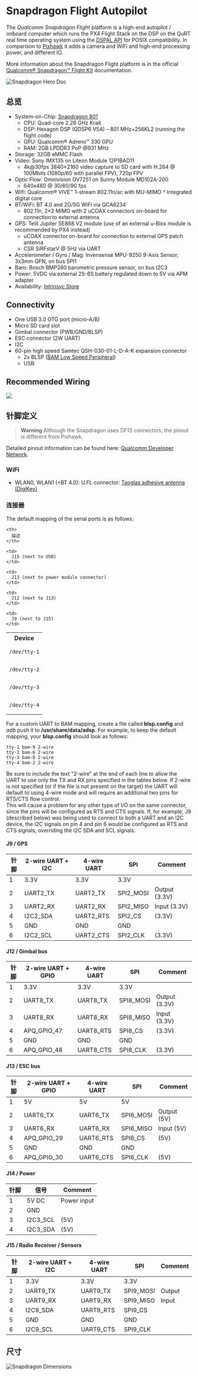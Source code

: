 # Snapdragon Flight Autopilot

The *Qualcomm Snapdragon Flight* platform is a high-end autopilot / onboard computer which runs the PX4 Flight Stack on the DSP on the QuRT real time operating system using the [DSPAL API](https://github.com/ATLFlight/dspal) for POSIX compatibility. In comparison to [Pixhawk](../flight_controller/pixhawk.md) it adds a camera and WiFi and high-end processing power, and different IO.

More information about the Snapdragon Flight platform is in the official [Qualcomm® Snapdragon™ Flight Kit](https://www.intrinsyc.com/qualcomm-snapdragon-flight-details/) documentation.

![Snapdragon Hero Doc](../../assets/hardware/hardware-snapdragon.jpg)

## 总览

* System-on-Chip: [Snapdragon 801](https://www.qualcomm.com/products/snapdragon/processors/801) 
  * CPU: Quad-core 2.26 GHz Krait
  * DSP: Hexagon DSP (QDSP6 V5A) – 801 MHz+256KL2 (running the flight code)
  * GPU: Qualcomm® Adreno™ 330 GPU
  * RAM: 2GB LPDDR3 PoP @931 MHz
* Storage: 32GB eMMC Flash
* Video: Sony IMX135 on Liteon Module 12P1BAD11 
  * 4k@30fps 3840×2160 video capture to SD card with H.264 @ 100Mbits (1080p/60 with parallel FPV), 720p FPV
* Optic Flow: Omnivision OV7251 on Sunny Module MD102A-200 
  * 640x480 @ 30/60/90 fps
* Wifi: Qualcomm® VIVE™ 1-stream 802.11n/ac with MU-MIMO † Integrated digital core
* BT/WiFi: BT 4.0 and 2G/5G WiFi via QCA6234 
  * 802.11n, 2×2 MIMO with 2 uCOAX connectors on-board for connection to external antenna
* GPS: Telit Jupiter SE868 V2 module (use of an external u-Blox module is recommended by PX4 instead) 
  * uCOAX connector on-board for connection to external GPS patch antenna
  * CSR SiRFstarV @ 5Hz via UART
* Accelerometer / Gyro / Mag: Invensense MPU-9250 9-Axis Sensor, 3x3mm QFN, on bus SPI1
* Baro: Bosch BMP280 barometric pressure sensor, on bus I2C3
* Power: 5VDC via external 2S-6S battery regulated down to 5V via APM adapter
* Availability: [Intrinsyc Store](http://shop.intrinsyc.com/products/snapdragon-flight-dev-kit)

## Connectivity

* One USB 3.0 OTG port (micro-A/B)
* Micro SD card slot
* Gimbal connector (PWB/GND/BLSP)
* ESC connector (2W UART)
* I2C
* 60-pin high speed Samtec QSH-030-01-L-D-A-K expansion connector 
  * 2x BLSP ([BAM Low Speed Peripheral](http://www.inforcecomputing.com/public_docs/BLSPs_on_Inforce_6540_6501_Snapdragon_805.pdf))
  * USB

## Recommended Wiring

![](../../assets/hardware/snapdragon/snapdragon_wiring.jpg)

## 针脚定义

> **Warning** Although the Snapdragon uses DF13 connectors, the pinout is different from Pixhawk.

Detailed pinout information can be found here: [Qualcomm Developer Network](https://developer.qualcomm.com/hardware/snapdragon-flight/board-pin-outs).

### WiFi

* WLAN0, WLAN1 (+BT 4.0): U.FL connector: [Taoglas adhesive antenna (DigiKey)](http://www.digikey.com/product-detail/en/FXP840.07.0055B/931-1222-ND/3877414)

### 连接器

The default mapping of the serial ports is as follows:

<table>
  <tr>
    <th>
      Device
    </th>
    
    <th>
      描述
    </th>
  </tr>
  
  <tr>
    <td>
      <pre><code>/dev/tty-1</code></pre>
    </td>
    
    <td>
      J15 (next to USB)
    </td>
  </tr>
  
  <tr>
    <td>
      <pre><code>/dev/tty-2</code></pre>
    </td>
    
    <td>
      J13 (next to power module connector)
    </td>
  </tr>
  
  <tr>
    <td>
      <pre><code>/dev/tty-3</code></pre>
    </td>
    
    <td>
      J12 (next to J13)
    </td>
  </tr>
  
  <tr>
    <td>
      <pre><code>/dev/tty-4</code></pre>
    </td>
    
    <td>
      J9 (next to J15)
    </td>
  </tr>
</table>

For a custom UART to BAM mapping, create a file called **blsp.config** and *adb* push it to **/usr/share/data/adsp**. For example, to keep the default mapping, your **blsp.config** should look as follows:

    tty-1 bam-9 2-wire  
    tty-2 bam-6 2-wire  
    tty-3 bam-8 2-wire  
    tty-4 bam-2 2-wire  
    

Be sure to include the text "2-wire" at the end of each line to allow the UART to use only the TX and RX pins specified in the tables below. If 2-wire is not specified (or if the file is not present on the target) the UART will default to using 4-wire mode and will require an additional two pins for RTS/CTS flow control.  
This will cause a problem for any other type of I/O on the same connector, since the pins will be configured as RTS and CTS signals. If, for example, J9 (described below) was being used to connect to both a UART and an I2C device, the I2C signals on pin 4 and pin 6 would be configured as RTS and CTS signals, overriding the I2C SDA and SCL signals.

#### J9 / GPS

| 针脚 | 2-wire UART + I2C | 4-wire UART | SPI       | Comment       |
| -- | ----------------- | ----------- | --------- | ------------- |
| 1  | 3.3V              | 3.3V        | 3.3V      |               |
| 2  | UART2_TX          | UART2_TX    | SPI2_MOSI | Output (3.3V) |
| 3  | UART2_RX          | UART2_RX    | SPI2_MISO | Input (3.3V)  |
| 4  | I2C2_SDA          | UART2_RTS   | SPI2_CS   | (3.3V)        |
| 5  | GND               | GND         | GND       |               |
| 6  | I2C2_SCL          | UART2_CTS   | SPI2_CLK  | (3.3V)        |

#### J12 / Gimbal bus

| 针脚 | 2-wire UART + GPIO | 4-wire UART | SPI       | Comment       |
| -- | ------------------ | ----------- | --------- | ------------- |
| 1  | 3.3V               | 3.3V        | 3.3V      |               |
| 2  | UART8_TX           | UART8_TX    | SPI8_MOSI | Output (3.3V) |
| 3  | UART8_RX           | UART8_RX    | SPI8_MISO | Input (3.3V)  |
| 4  | APQ_GPIO_47      | UART8_RTS   | SPI8_CS   | (3.3V)        |
| 5  | GND                | GND         | GND       |               |
| 6  | APQ_GPIO_48      | UART8_CTS   | SPI8_CLK  | (3.3V)        |

#### J13 / ESC bus

| 针脚 | 2-wire UART + GPIO | 4-wire UART | SPI       | Comment     |
| -- | ------------------ | ----------- | --------- | ----------- |
| 1  | 5V                 | 5V          | 5V        |             |
| 2  | UART6_TX           | UART6_TX    | SPI6_MOSI | Output (5V) |
| 3  | UART6_RX           | UART6_RX    | SPI6_MISO | Input (5V)  |
| 4  | APQ_GPIO_29      | UART6_RTS   | SPI6_CS   | (5V)        |
| 5  | GND                | GND         | GND       |             |
| 6  | APQ_GPIO_30      | UART6_CTS   | SPI6_CLK  | (5V)        |

#### J14 / Power

| 针脚 | 信号       | Comment     |
| -- | -------- | ----------- |
| 1  | 5V DC    | Power input |
| 2  | GND      |             |
| 3  | I2C3_SCL | (5V)        |
| 4  | I2C3_SDA | (5V)        |

#### J15 / Radio Receiver / Sensors

| 针脚 | 2-wire UART + I2C | 4-wire UART | SPI       | Comment |
| -- | ----------------- | ----------- | --------- | ------- |
| 1  | 3.3V              | 3.3V        | 3.3V      |         |
| 2  | UART9_TX          | UART9_TX    | SPI9_MOSI | Output  |
| 3  | UART9_RX          | UART9_RX    | SPI9_MISO | Input   |
| 4  | I2C9_SDA          | UART9_RTS   | SPI9_CS   |         |
| 5  | GND               | GND         | GND       |         |
| 6  | I2C9_SCL          | UART9_CTS   | SPI9_CLK  |         |

## 尺寸

![Snapdragon Dimensions](../../assets/hardware/hardware-snapdragon-dimensions.png)